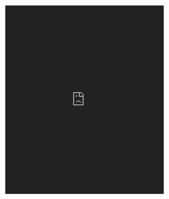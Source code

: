 ```yaml
---
tags:
  - 数学
  - 工具
dlink:
---
```


<div style="height:600px; margin:-100px 0px 0px 0px; overflow: hidden; position: relative;">
    <iframe id="carbon-iframe" src="https://www.2weima.com/gongshi.html?gongshi=power" style="width: 100%; height: 600px; border: none; position: absolute; top: 0; left: 0;  filter: invert(1);" frameborder="no" border="0" marginwidth="0" marginheight="0" scrolling="no"
allowtransparency="yes"> </iFrame> </div>

